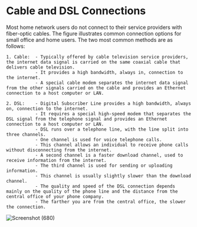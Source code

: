 # Cable and DSL Connections

Most home network users do not connect to their service providers with fiber-optic cables. The figure illustrates common connection options for small office and home users. The two most common methods are as follows:

    1. Cable:  - Typically offered by cable television service providers, the internet data signal is carried on the same coaxial cable that delivers cable television. 
               - It provides a high bandwidth, always in, connection to the internet. 
               - A special cable modem separates the internet data signal from the other signals carried on the cable and provides an Ethernet connection to a host computer or LAN.
    
    2. DSL:    - Digital Subscriber Line provides a high bandwidth, always on, connection to the internet. 
               - It requires a special high-speed modem that separates the DSL signal from the telephone signal and provides an Ethernet connection to a host computer or LAN.                
               - DSL runs over a telephone line, with the line split into three channels. 
               - One channel is used for voice telephone calls. 
               - This channel allows an individual to receive phone calls without disconnecting from the internet. 
               - A second channel is a faster download channel, used to receive information from the internet. 
               - The third channel is used for sending or uploading information. 
               - This channel is usually slightly slower than the download channel. 
               - The quality and speed of the DSL connection depends mainly on the quality of the phone line and the distance from the central office of your phone company.                  
               - The farther you are from the central office, the slower the connection.

![Screenshot (680)](https://user-images.githubusercontent.com/63872951/175381345-f6770be6-99ac-4179-863c-6c68d2d0187b.png)

